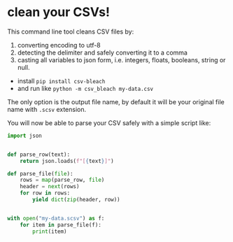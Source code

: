 # clean your CSVs!

This command line tool cleans CSV files by:
1. converting encoding to utf-8
2. detecting the delimiter and safely converting it to a comma
3. casting all variables to json form, i.e. integers, floats, booleans, string or null.


* install `pip install csv-bleach`
* and run like `python -m csv_bleach my-data.csv`

The only option is the output file name, by default it will be your original file name with `.scsv` extension.

You will now be able to parse your CSV safely with a simple script like:

```python
import json


def parse_row(text):
    return json.loads(f"[{text}]")

def parse_file(file):
    rows = map(parse_row, file)
    header = next(rows)
    for row in rows:
        yield dict(zip(header, row))


with open("my-data.scsv") as f:
    for item in parse_file(f):
        print(item)
```
